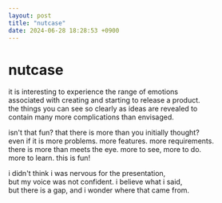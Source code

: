 ```yaml
---
layout: post
title: "nutcase"
date: 2024-06-28 18:28:53 +0900
---
```


# nutcase

it is interesting to experience the range of emotions  
associated with creating and starting to release a product.  
the things you can see so clearly as ideas are revealed to  
contain many more complications than envisaged.  
  
isn't that fun? that there is more than you initially thought?  
even if it is more problems. more features. more requirements.  
there is more than meets the eye. more to see, more to do.  
more to learn. this is fun!  
  
i didn't think i was nervous for the presentation,  
but my voice was not confident. i believe what i said,  
but there is a gap, and i wonder where that came from.  
